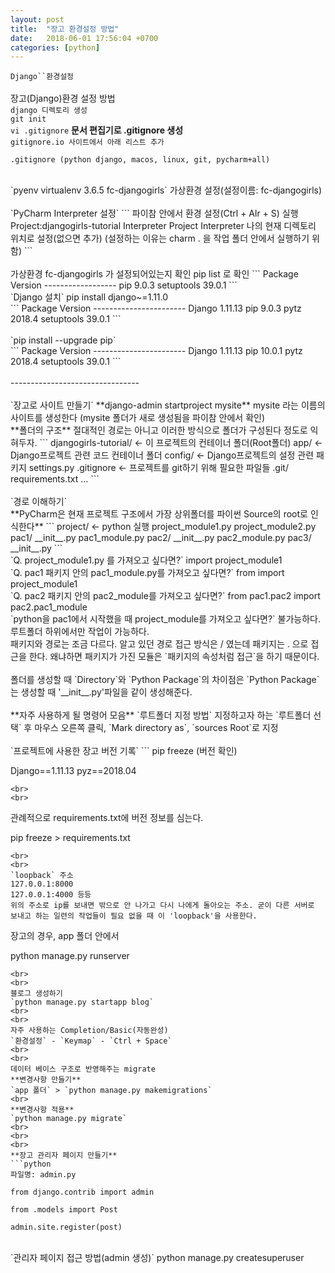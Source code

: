 ```yaml
---
layout: post
title:  "장고 환경설정 방법"
date:   2018-06-01 17:56:04 +0700
categories: [python]
---
```

`Django``환경설정`
<br>
<br>
장고(Django)환경 설정 방법
<br>
`django 디렉토리 생성`
<br>
`git init`
<br>
`vi .gitignore`
**문서 편집기로 .gitignore 생성**
<br>
`gitignore.io 사이트에서 아래 리스트 추가`
```
.gitignore (python django, macos, linux, git, pycharm+all)
```
<br>
`pyenv virtualenv 3.6.5 fc-djangogirls`
가상환경 설정(설정이름: fc-djangogirls)
<br>
<br>
`PyCharm Interpreter 설정`
```
파이참 안에서 환경 설정(Ctrl + Alr + S) 실행
Project:djangogirls-tutorial
Interpreter
Project Interpreter
나의 현재 디렉토리 위치로 설정(없으면 추가)
(설정하는 이유는 charm . 을 작업 폴더 안에서 실행하기 위함)
```
<br>
<br>
가상환경 fc-djangogirls 가 설정되어있는지 확인
pip list 로 확인
```
Package     Version
------------------
pip         9.0.3
setuptools  39.0.1
```
<br>
`Django 설치`
pip install django~=1.11.0
<br>
```
Package     Version
-----------------------
Django        1.11.13
pip           9.0.3
pytz          2018.4
setuptools    39.0.1
```
<br>
<br>
`pip install --upgrade pip`
<br>
```
Package     Version
-----------------------
Django        1.11.13
pip           10.0.1
pytz          2018.4
setuptools    39.0.1
```
<br>
<br>
--------------------------------
<br>
<br>
`장고로 사이트 만들기`
**django-admin startproject mysite**
mysite 라는 이름의 사이트를 생성한다
(mysite 폴더가 새로 생성됨을 파이참 안에서 확인)
<br>
**폴더의 구조**
절대적인 경로는 아니고 이러한 방식으로 폴더가 구성된다 정도로 익혀두자.
```
djangogirls-tutorial/ <- 이 프로젝트의 컨테이너 폴더(Root폴더)
  app/  <- Django프로젝트 관련 코드 컨테이너 폴더
    config/  <- Django프로젝트의 설정 관련 패키지
      settings.py
  .gitignore  <- 프로젝트를 git하기 위해 필요한 파일들
  .git/
  requirements.txt
  ...
```
<br>
<br>
`경로 이해하기`
<br>
**PyCharm은 현재 프로젝트 구조에서 가장 상위폴더를 파이썬 Source의 root로 인식한다**
```
project/ <- python 실행
  project_module1.py
  project_module2.py
  pac1/
    __init__.py
    pac1_module.py
    pac2/
      __init__.py
      pac2_module.py
      pac3/
        __init__.py
```
<br>
`Q. project_module1.py 를 가져오고 싶다면?`
import project_module1
<br>
`Q. pac1 패키지 안의 pac1_module.py를 가져오고 싶다면?`
from import project_module1
<br>
`Q. pac2 패키지 안의 pac2_module를 가져오고 싶다면?`
from pac1.pac2 import pac2.pac1_module
<br>
`python을 pac1에서 시작했을 때 project_module를 가져오고 싶다면?`
불가능하다. 루트폴더 하위에서만 작업이 가능하다.
<br>
패키지와 경로는 조금 다르다.
알고 있던 경로 접근 방식은 / 였는데 패키지는 . 으로 접근을 한다. 왜냐하면 패키지가 가진 모듈은 `패키지의 속성처럼 접근`을 하기 때문이다.
<br>
<br>
폴더를 생성할 때 `Directory`와 `Python Package`의 차이점은 `Python Package`는 생성할 때 '__init__.py'파일을 같이 생성해준다.
<br>
<br>
**자주 사용하게 될 명령어 모음**
`루트폴더 지정 방법`
지정하고자 하는 `루트폴더 선택` 후 마우스 오른쪽 클릭, `Mark directory as`, `sources Root`로 지정
<br>
<br>
`프로젝트에 사용한 장고 버전 기록`
```
pip freeze (버전 확인)

Django==1.11.13
pyz==2018.04
```
<br>
<br>
```
관례적으로 requirements.txt에 버전 정보를 심는다.

pip freeze > requirements.txt
```
<br>
<br>
`loopback` 주소
127.0.0.1:8000
127.0.0.1:4000 등등
위의 주소로 ip를 보내면 밖으로 안 나가고 다시 나에게 돌아오는 주소. 굳이 다른 서버로 보내고 하는 일련의 작업들이 필요 없을 때 이 'loopback'을 사용한다.
```
장고의 경우, app 폴더 안에서

python manage.py runserver
```
<br>
<br>
블로그 생성하기
`python manage.py startapp blog`
<br>
<br>
자주 사용하는 Completion/Basic(자동완성)
`환경설정` - `Keymap` - `Ctrl + Space`
<br>
<br>
데이터 베이스 구조로 반영해주는 migrate
**변경사항 만들기**
`app 폴더` > `python manage.py makemigrations`
<br>
**변경사항 적용**
`python manage.py migrate`
<br>
<br>
<br>
**장고 관리자 페이지 만들기**
```python
파일명: admin.py

from django.contrib import admin

from .models import Post

admin.site.register(post)
```
<br>
`관리자 페이지 접근 방법(admin 생성)`
python manage.py createsuperuser
